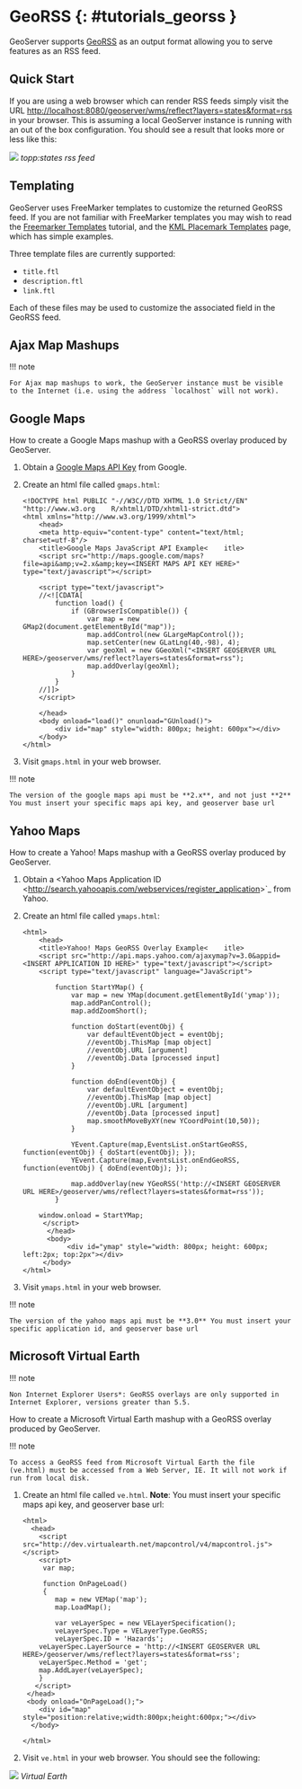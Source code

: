 # GeoRSS {: #tutorials_georss }

GeoServer supports [GeoRSS](http://georss.org/) as an output format allowing you to serve features as an RSS feed.

## Quick Start

If you are using a web browser which can render RSS feeds simply visit the URL <http://localhost:8080/geoserver/wms/reflect?layers=states&format=rss> in your browser. This is assuming a local GeoServer instance is running with an out of the box configuration. You should see a result that looks more or less like this:

![](browser.png)
*topp:states rss feed*

## Templating

GeoServer uses FreeMarker templates to customize the returned GeoRSS feed. If you are not familiar with FreeMarker templates you may wish to read the [Freemarker Templates](../freemarker.md) tutorial, and the [KML Placemark Templates](../../services/wms/googleearth/tutorials/kmlplacemark/index.md) page, which has simple examples.

Three template files are currently supported:

-   `title.ftl`
-   `description.ftl`
-   `link.ftl`

Each of these files may be used to customize the associated field in the GeoRSS feed.

## Ajax Map Mashups

!!! note

    For Ajax map mashups to work, the GeoServer instance must be visible to the Internet (i.e. using the address `localhost` will not work).

## Google Maps

How to create a Google Maps mashup with a GeoRSS overlay produced by GeoServer.

1.  Obtain a [Google Maps API Key](http://www.google.com/apis/maps/signup.html) from Google.

2.  Create an html file called `gmaps.html`:

        <!DOCTYPE html PUBLIC "-//W3C//DTD XHTML 1.0 Strict//EN" "http://www.w3.org    R/xhtml1/DTD/xhtml1-strict.dtd">
        <html xmlns="http://www.w3.org/1999/xhtml">
            <head>
            <meta http-equiv="content-type" content="text/html; charset=utf-8"/>
            <title>Google Maps JavaScript API Example<    itle>
            <script src="http://maps.google.com/maps?file=api&amp;v=2.x&amp;key=<INSERT MAPS API KEY HERE>" type="text/javascript"></script>

            <script type="text/javascript">
            //<![CDATA[
                function load() {
                    if (GBrowserIsCompatible()) {
                        var map = new GMap2(document.getElementById("map"));
                        map.addControl(new GLargeMapControl());
                        map.setCenter(new GLatLng(40,-98), 4);
                        var geoXml = new GGeoXml("<INSERT GEOSERVER URL HERE>/geoserver/wms/reflect?layers=states&format=rss");
                        map.addOverlay(geoXml);
                    }
                }
            //]]>
            </script>

            </head>
            <body onload="load()" onunload="GUnload()">
                <div id="map" style="width: 800px; height: 600px"></div>
            </body>
        </html>

3.  Visit `gmaps.html` in your web browser.

!!! note

    The version of the google maps api must be **2.x**, and not just **2** You must insert your specific maps api key, and geoserver base url

## Yahoo Maps

How to create a Yahoo! Maps mashup with a GeoRSS overlay produced by GeoServer.

1.  Obtain a <Yahoo Maps Application ID <<http://search.yahooapis.com/webservices/register_application>>`_ from Yahoo.

2.  Create an html file called `ymaps.html`:

        <html>
            <head>
            <title>Yahoo! Maps GeoRSS Overlay Example<    itle>
            <script src="http://api.maps.yahoo.com/ajaxymap?v=3.0&appid=<INSERT APPLICATION ID HERE>" type="text/javascript"></script>
            <script type="text/javascript" language="JavaScript">

                function StartYMap() {
                    var map = new YMap(document.getElementById('ymap')); 
                    map.addPanControl();
                    map.addZoomShort();

                    function doStart(eventObj) {
                        var defaultEventObject = eventObj;
                        //eventObj.ThisMap [map object]
                        //eventObj.URL [argument]
                        //eventObj.Data [processed input]
                    }

                    function doEnd(eventObj) {
                        var defaultEventObject = eventObj;
                        //eventObj.ThisMap [map object]
                        //eventObj.URL [argument]
                        //eventObj.Data [processed input]
                        map.smoothMoveByXY(new YCoordPoint(10,50));
                    }

                    YEvent.Capture(map,EventsList.onStartGeoRSS, function(eventObj) { doStart(eventObj); });
                    YEvent.Capture(map,EventsList.onEndGeoRSS, function(eventObj) { doEnd(eventObj); });

                    map.addOverlay(new YGeoRSS('http://<INSERT GEOSERVER URL HERE>/geoserver/wms/reflect?layers=states&format=rss'));
                }

            window.onload = StartYMap;
             </script>
              </head>
              <body>
                   <div id="ymap" style="width: 800px; height: 600px; left:2px; top:2px"></div>
             </body>
        </html>

3.  Visit `ymaps.html` in your web browser.

!!! note

    The version of the yahoo maps api must be **3.0** You must insert your specific application id, and geoserver base url

## Microsoft Virtual Earth

!!! note

    Non Internet Explorer Users*: GeoRSS overlays are only supported in Internet Explorer, versions greater than 5.5.

How to create a Microsoft Virtual Earth mashup with a GeoRSS overlay produced by GeoServer.

!!! note

    To access a GeoRSS feed from Microsoft Virtual Earth the file (ve.html) must be accessed from a Web Server, IE. It will not work if run from local disk.

1.  Create an html file called `ve.html`. **Note**: You must insert your specific maps api key, and geoserver base url:

        <html>
          <head>
            <script src="http://dev.virtualearth.net/mapcontrol/v4/mapcontrol.js"></script>
            <script>
             var map;

             function OnPageLoad()
             {
                map = new VEMap('map');
                map.LoadMap();

                var veLayerSpec = new VELayerSpecification();
                veLayerSpec.Type = VELayerType.GeoRSS;
                veLayerSpec.ID = 'Hazards';
            veLayerSpec.LayerSource = 'http://<INSERT GEOSERVER URL HERE>/geoserver/wms/reflect?layers=states&format=rss';
            veLayerSpec.Method = 'get';
            map.AddLayer(veLayerSpec);
            }
           </script>
         </head>
         <body onload="OnPageLoad();">
            <div id="map" style="position:relative;width:800px;height:600px;"></div>
          </body>

        </html>

2.  Visit `ve.html` in your web browser. You should see the following:

![](ve.png)
*Virtual Earth*

